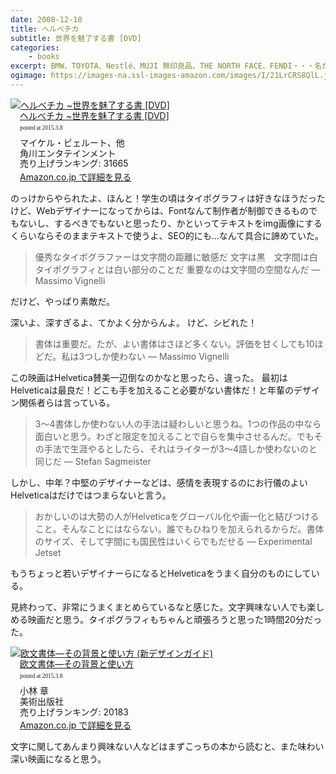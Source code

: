 ```yaml
---
date: 2008-12-10
title: ヘルベチカ
subtitle: 世界を魅了する書 [DVD]
categories: 
    - books
excerpt: BMW、TOYOTA、Nestlé、MUJI 無印良品、THE NORTH FACE、FENDI・・・名だたる大企業がロゴに選んだ!世界中で最も愛されている書体の謎に迫る秀逸なドキュメンタリー!
ogimage: https://images-na.ssl-images-amazon.com/images/I/21LrCRS8QlL.jpg
---
```


<div class="azlink-box"><div class="azlink-image" style="float:left"><a href="http://www.amazon.co.jp/exec/obidos/ASIN/B001DCSBYG/warikiru-22/" name="azlinklink" target="_blank"><img src="https://images-na.ssl-images-amazon.com/images/I/21LrCRS8QlL._SL160_.jpg" alt="ヘルベチカ ~世界を魅了する書 [DVD]" style="border:none" /></a></div><div class="azlink-info" style="float:left;margin-left:15px;line-height:120%"><div class="azlink-name" style="margin-bottom:10px;line-height:120%"><a href="http://www.amazon.co.jp/exec/obidos/ASIN/B001DCSBYG/warikiru-22/" name="azlinklink" target="_blank">ヘルベチカ ~世界を魅了する書 [DVD]</a><div class="azlink-powered-date" style="font-size:7pt;margin-top:5px;font-family:verdana;line-height:120%">posted at 2015.3.8</div></div><div class="azlink-detail">マイケル・ビェルート、他<br />角川エンタテインメント<br />売り上げランキング: 31665<br /></div><div class="azlink-link" style="margin-top:5px"><a href="http://www.amazon.co.jp/exec/obidos/ASIN/B001DCSBYG/warikiru-22/" target="_blank">Amazon.co.jp で詳細を見る</a></div></div><div class="azlink-footer" style="clear:left"></div></div>

のっけからやられたよ、ほんと！学生の頃はタイポグラフィは好きなほうだったけど、Ｗebデザイナーになってからは、Fontなんて制作者が制御できるものでもないし、するべきでもないと思ったり、かといってテキストをimg画像にするくらいならそのままテキストで使うよ、SEO的にも...なんて具合に諦めていた。

> 優秀なタイポグラファーは文字間の距離に敏感だ 文字は黒　文字間は白 タイポグラフィとは白い部分のことだ 重要なのは文字間の空間なんだ ― Massimo Vignelli

だけど、やっぱり素敵だ。

深いよ、深すぎるよ、てかよく分からんよ。 けど、シビれた！

> 書体は重要だ。たが、よい書体はさほど多くない。評価を甘くしても10ほどだ。私は3つしか使わない ― Massimo Vignelli

この映画はHelvetica賛美一辺倒なのかなと思ったら、違った。 最初はHelveticaは最良だ！どこも手を加えること必要がない書体だ！と年輩のデザイン関係者らは言っている。

> 3〜4書体しか使わない人の手法は疑わしいと思うね。1つの作品の中なら面白いと思う。わざと限定を加えることで自らを集中させるんだ。でもその手法で生涯やるとしたら、それはライターが3〜4語しか使わないのと同じだ ― Stefan Sagmeister

しかし、中年？中堅のデザイナーなどは、感情を表現するのにお行儀のよいHelveticaはだけではつまらないと言う。

> おかしいのは大勢の人がHelveticaをグローバル化や画一化と結びつけること。そんなことにはならない。誰でもひねりを加えられるからだ。書体のサイズ、そして字間にも国民性はいくらでもだせる ― Experimental Jetset

もうちょっと若いデザイナーらになるとHelveticaをうまく自分のものにしている。

見終わって、非常にうまくまとめらているなと感じた。文字興味ない人でも楽しめる映画だと思う。タイポグラフィもちゃんと頑張ろうと思った1時間20分だった。

<div class="azlink-box"><div class="azlink-image" style="float:left"><a href="http://www.amazon.co.jp/exec/obidos/ASIN/4568502772/warikiru-22/" name="azlinklink" target="_blank"><img src="https://images-na.ssl-images-amazon.com/images/I/41OKbfK2WQL._SL160_.jpg" alt="欧文書体―その背景と使い方 (新デザインガイド)" style="border:none" /></a></div><div class="azlink-info" style="float:left;margin-left:15px;line-height:120%"><div class="azlink-name" style="margin-bottom:10px;line-height:120%"><a href="http://www.amazon.co.jp/exec/obidos/ASIN/4568502772/warikiru-22/" name="azlinklink" target="_blank">欧文書体―その背景と使い方</a><div class="azlink-powered-date" style="font-size:7pt;margin-top:5px;font-family:verdana;line-height:120%">posted at 2015.3.8</div></div><div class="azlink-detail">小林 章<br />美術出版社<br />売り上げランキング: 20183<br /></div><div class="azlink-link" style="margin-top:5px"><a href="http://www.amazon.co.jp/exec/obidos/ASIN/4568502772/warikiru-22/" target="_blank">Amazon.co.jp で詳細を見る</a></div></div><div class="azlink-footer" style="clear:left"></div></div>

文字に関してあんまり興味ない人などはまずこっちの本から読むと、また味わい深い映画になると思う。
